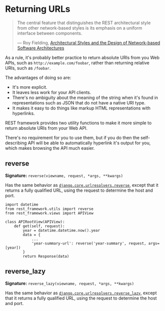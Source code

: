 <a class="github" href="reverse.py"></a>

# Returning URLs

> The central feature that distinguishes the REST architectural style from other network-based styles is its emphasis on a uniform interface between components.
>
> &mdash; Roy Fielding, [Architectural Styles and the Design of Network-based Software Architectures][cite]

As a rule, it's probably better practice to return absolute URIs from you Web APIs, such as `http://example.com/foobar`, rather than returning relative URIs, such as `/foobar`.

The advantages of doing so are:

* It's more explicit.
* It leaves less work for your API clients.
* There's no ambiguity about the meaning of the string when it's found in representations such as JSON that do not have a native URI type.
* It makes it easy to do things like markup HTML representations with hyperlinks.

REST framework provides two utility functions to make it more simple to return absolute URIs from your Web API.

There's no requirement for you to use them, but if you do then the self-describing API will be able to automatically hyperlink it's output for you, which makes browsing the API much easier.

## reverse

**Signature:** `reverse(viewname, request, *args, **kwargs)`

Has the same behavior as [`django.core.urlresolvers.reverse`][reverse], except that it returns a fully qualified URL, using the request to determine the host and port.

    import datetime
    from rest_framework.utils import reverse
    from rest_framework.views import APIView
   
	class APIRootView(APIView):
	    def get(self, request):
	        year = datetime.datetime.now().year
			data = {
 				...
    		    'year-summary-url': reverse('year-summary', request, args=[year])
            }
    		return Response(data)

## reverse_lazy

**Signature:** `reverse_lazy(viewname, request, *args, **kwargs)`

Has the same behavior as [`django.core.urlresolvers.reverse_lazy`][reverse-lazy], except that it returns a fully qualified URL, using the request to determine the host and port.

[cite]: http://www.ics.uci.edu/~fielding/pubs/dissertation/rest_arch_style.htm#sec_5_1_5
[reverse]: https://docs.djangoproject.com/en/dev/topics/http/urls/#reverse
[reverse-lazy]: https://docs.djangoproject.com/en/dev/topics/http/urls/#reverse-lazy
